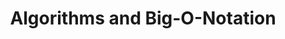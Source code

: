 ---
layout: page
title: Algorithms and Big-O-Notation
permalink: /programming/lessons/algorithms-big-o-notation.html
description: "What are Algorithms? What is Big-O-Notation"
comments: true
signoff: true
redirect_to:
  - https://automationintesting.com/programming/lessons/algorithms-big-o-notation.html
---